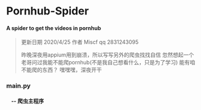 # Pornhub-Spider
#### A spider to get the videos in pornhub
> 更新日期 2020/4/25
> 作者 Miscf
> qq 2831243095
> 
> 昨晚深夜用appium用到崩溃，所以写写另外的爬虫找找自信
> 忽然想起一个老哥问过我能不能爬pornhub(不是我自己想看什么，只是为了学习)
> 能有咱不能爬的东西？
> 嘿嘿嘿，深夜开干


### main.py 
#### &nbsp;&nbsp;&nbsp; -- 爬虫主程序
